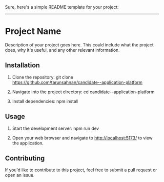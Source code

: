 Sure, here's a simple README template for your project:

---

# Project Name

Description of your project goes here. This could include what the project does, why it's useful, and any other relevant information.

## Installation

1. Clone the repository:
   git clone https://github.com/tarunsahnan/candidate--application-platform

2. Navigate into the project directory:
   cd candidate--application-platform

3. Install dependencies:
   npm install

## Usage

1. Start the development server:
   npm run dev

2. Open your web browser and navigate to [http://localhost:5173/](http://localhost:5173/) to view the application.

## Contributing

If you'd like to contribute to this project, feel free to submit a pull request or open an issue.

